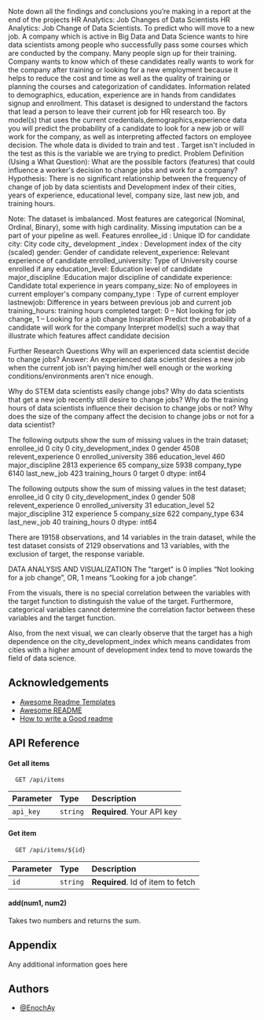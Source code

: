 Note down all the findings and conclusions you’re making in a report at the end of the projects
HR Analytics: Job Changes of Data Scientists
HR Analytics: Job Change of Data Scientists. To predict who will move to a new job.
A company which is active in Big Data and Data Science wants to hire data scientists among people who successfully pass some courses which are conducted by the company. Many people sign up for their training. Company wants to know which of these candidates really wants to work for the company after training or looking for a new employment because it helps to reduce the cost and time as well as the quality of training or planning the courses and categorization of candidates. Information related to demographics, education, experience are in hands from candidates signup and enrollment. This dataset is designed to understand the factors that lead a person to leave their current job for HR research too. By model(s) that uses the current credentials,demographics,experience data you will predict the probability of a candidate to look for a new job or will work for the company, as well as interpreting affected factors on employee decision. The whole data is divided to train and test . Target isn't included in the test as this is the variable we are trying to predict.
Problem Definition (Using a What Question): What are the possible factors (features) that could influence a worker's decision to change jobs and work for a company?
Hypothesis: There is no significant relationship between the frequency of change of job by data scientists and Development index of their cities, years of experience, educational level, company size, last new job, and training hours.
 






Note:
The dataset is imbalanced.
Most features are categorical (Nominal, Ordinal, Binary), some with high cardinality.
Missing imputation can be a part of your pipeline as well.
Features
enrollee_id : Unique ID for candidate
city: City code
city_ development _index : Development index of the city (scaled)
gender: Gender of candidate
relevent_experience: Relevant experience of candidate
enrolled_university: Type of University course enrolled if any
education_level: Education level of candidate
major_discipline :Education major discipline of candidate
experience: Candidate total experience in years
company_size: No of employees in current employer's company
company_type : Type of current employer
lastnewjob: Difference in years between previous job and current job
training_hours: training hours completed
target: 0 – Not looking for job change, 1 – Looking for a job change
Inspiration
Predict the probability of a candidate will work for the company
Interpret model(s) such a way that illustrate which features affect candidate decision
















Further Research Questions
Why will an experienced data scientist decide to change jobs?
Answer: An experienced data scientist desires a new job when the current job isn't paying him/her well enough or the working conditions/environments aren't nice enough.

Why do STEM data scientists easily change jobs?
Why do data scientists that get a new job recently still desire to change jobs?
Why do the training hours of data scientists influence their decision to change jobs or not?
Why does the size of the company affect the decision to change jobs or not for a data scientist?



The following outputs show the sum of missing values in the train dataset;
enrollee_id                  0
city                         0
city_development_index       0
gender                    4508
relevent_experience          0
enrolled_university        386
education_level            460
major_discipline          2813
experience                  65
company_size              5938
company_type              6140
last_new_job               423
training_hours               0
target                       0
dtype: int64


The following outputs show the sum of missing values in the test dataset;
enrollee_id                 0
city                        0
city_development_index      0
gender                    508
relevent_experience         0
enrolled_university        31
education_level            52
major_discipline          312
experience                  5
company_size              622
company_type              634
last_new_job               40
training_hours              0
dtype: int64

There are 19158 observations, and 14 variables in the train dataset, while the test dataset consists of 2129 observations and 13 variables, with the exclusion of target, the response variable.


DATA ANALYSIS AND VISUALIZATION
The "target" is 0 implies “Not looking for a job change”, OR, 1 means “Looking for a job change”.

From the visuals, there is no special correlation between the variables with the target function to distinguish the value of the target. Furthermore, categorical variables cannot determine the correlation factor between these variables and the target function.

Also, from the next visual, we can clearly observe that the target has a high dependence on the city_development_index which means candidates from cities with a higher amount of development index tend to move towards the field of data science.



## Acknowledgements

 - [Awesome Readme Templates](https://awesomeopensource.com/project/elangosundar/awesome-README-templates)
 - [Awesome README](https://github.com/matiassingers/awesome-readme)
 - [How to write a Good readme](https://bulldogjob.com/news/449-how-to-write-a-good-readme-for-your-github-project)

  
## API Reference

#### Get all items

```http
  GET /api/items
```

| Parameter | Type     | Description                |
| :-------- | :------- | :------------------------- |
| `api_key` | `string` | **Required**. Your API key |

#### Get item

```http
  GET /api/items/${id}
```

| Parameter | Type     | Description                       |
| :-------- | :------- | :-------------------------------- |
| `id`      | `string` | **Required**. Id of item to fetch |

#### add(num1, num2)

Takes two numbers and returns the sum.

  
## Appendix

Any additional information goes here

  
## Authors

- [@EnochAy](https://github.com/EnochAy)
  